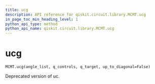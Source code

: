 ```yaml
---
title: ucg
description: API reference for qiskit.circuit.library.MCMT.ucg
in_page_toc_min_heading_level: 1
python_api_type: method
python_api_name: qiskit.circuit.library.MCMT.ucg
---
```


# ucg

<span id="qiskit.circuit.library.MCMT.ucg" />

`MCMT.ucg(angle_list, q_controls, q_target, up_to_diagonal=False)`

Deprecated version of uc.

